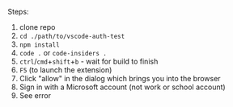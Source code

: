 Steps:

1. clone repo
1. `cd ./path/to/vscode-auth-test`
1. `npm install`
1. `code .` or `code-insiders .`
1. `ctrl`/`cmd`+`shift`+`b` - wait for build to finish
1. `F5` (to launch the extension)
1. Click "allow" in the dialog which brings you into the browser
1. Sign in with a Microsoft account (not work or school account)
1. See error
